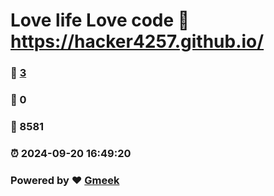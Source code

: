 # Love life Love code :link: https://hacker4257.github.io/ 
### :page_facing_up: [3](https://hacker4257.github.io//tag.html) 
### :speech_balloon: 0 
### :hibiscus: 8581 
### :alarm_clock: 2024-09-20 16:49:20 
### Powered by :heart: [Gmeek](https://github.com/Meekdai/Gmeek)
